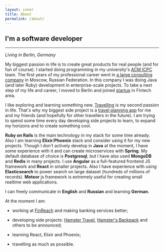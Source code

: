 ```yaml
---
layout: inner
title: About
permalink: /about/
---
```


## I'm a software developer
---

_Living in Berlin, Germany_

My biggest passion in life is to create great products for real people (and for fun of course).
I started doing programming in my university's [ACM ICPC](https://icpc.baylor.edu/) team. The first years of my
professional career went in [a large consulting company](http://at-consulting.co.uk/) in Moscow, Russian Federation.
In this company I was doing Java (and later Ruby) development in enterprise-scale projects.
To take a next step of my life and career, I moved to Berlin and joined [startup](http://finreach.de) in Fintech area.

I like exploring and learning something new. [Travelling](https://www.tripadvisor.co.uk/members/altmer) is my second passion in life. That's why my biggest side project is a [travel planning app](http://hamster.travel) for me and my friends (and hopefully for other travellers in the future). I am trying to spend some time every day developing side projects to learn, to expand my horizons and to create something cool.

**Ruby on Rails** is the main technology in my stack for some time already. Also I am learning **Elixir**/**Phoenix** stack
and consider using it for my new projects.
Though I don't actively develop in **Java** at the moment, I have some experience with it and can create microservices with **Spring**. My default database of choice is **Postgresql**, but I have also used **MongoDB** and **Redis** in many projects.
I use **Angular** as a full-featured frontend JS framework and **React** in smaller projects.
Also I have experience with using **Elasticsearch** to power search on large dataset (hundreds of millions of records).
**Meteor** js framework is extremely useful for creating small realtime web applications.

I can freely communicate in **English** and **Russian** and learning **German**.

At the moment I am:

* working at [FinReach](http://finreach.de) and making banking services better;

* developing side projects: [Hamster Travel](http://hamster.travel), [Hamster's Backpack](http://hamsters-backpack.com/en) and others to be announced;

* learning React, Elixir and Phoenix;

* travelling as much as possible.
